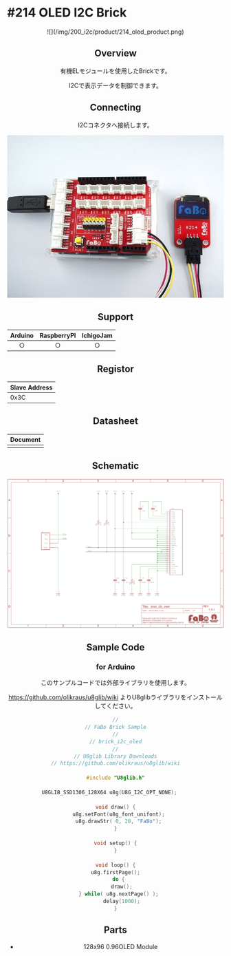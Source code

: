 # #214 OLED I2C Brick

<center>![](/img/200_i2c/product/214_oled_product.png)
<!--COLORME-->

## Overview
有機ELモジュールを使用したBrickです。

I2Cで表示データを制御できます。

## Connecting
I2Cコネクタへ接続します。

![](/img/200_i2c/connect/214_oled_connect.jpg)

## Support
|Arduino|RaspberryPI|IchigoJam|
|:--:|:--:|:--:|
|○|○|○|

## Registor
| Slave Address |
| -- |
| 0x3C |

## Datasheet
| Document |
| -- |
|  |

## Schematic
![](/img/200_i2c/schematic/214_oled_schematic.png)

## Sample Code
### for Arduino
このサンプルコードでは外部ライブラリを使用します。

https://github.com/olikraus/u8glib/wiki よりU8glibライブラリをインストールしてください。

```c
//
// FaBo Brick Sample
//
// brick_i2c_oled
//
// U8glib Library Downloads
// https://github.com/olikraus/u8glib/wiki

#include "U8glib.h"

U8GLIB_SSD1306_128X64 u8g(U8G_I2C_OPT_NONE);	

void draw() {
  u8g.setFont(u8g_font_unifont);
  u8g.drawStr( 0, 20, "FaBo");
}

void setup() {
}

void loop() {
  u8g.firstPage();  
  do {
    draw();
  } while( u8g.nextPage() );
    delay(1000);
}

```

## Parts
- 128x96 0.96OLED Module
